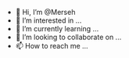 - 👋 Hi, I’m @Merseh
- 👀 I’m interested in ...
- 🌱 I’m currently learning ...
- 💞️ I’m looking to collaborate on ...
- 📫 How to reach me ...

<!---
Merseh/Merseh is a ✨ special ✨ repository because its `README.md` (this file) appears on your GitHub profile.
You can click the Preview link to take a look at your changes.
--->
